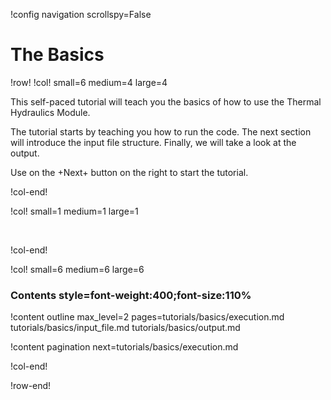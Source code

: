 !config navigation scrollspy=False

# The Basics


!row!
!col! small=6 medium=4 large=4

This self-paced tutorial will teach you the basics of how to use the Thermal Hydraulics Module.

The tutorial starts by teaching you how to run the code.
The next section will introduce the input file structure.
Finally, we will take a look at the output.


Use on the +Next+ button on the right to start the tutorial.

!col-end!

!col! small=1 medium=1 large=1

&nbsp;

!col-end!

!col! small=6 medium=6 large=6

### Contents style=font-weight:400;font-size:110%

!content outline
  max_level=2
  pages=tutorials/basics/execution.md
    tutorials/basics/input_file.md
    tutorials/basics/output.md

!content pagination next=tutorials/basics/execution.md

!col-end!

!row-end!
